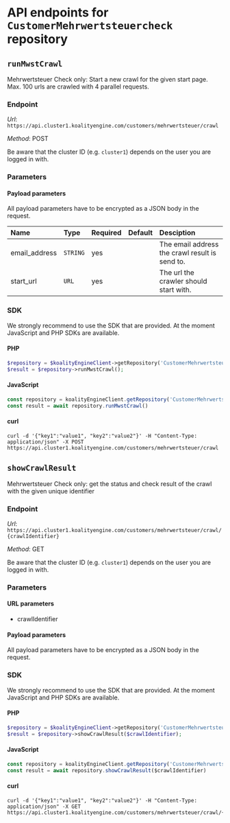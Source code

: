 # API endpoints for `CustomerMehrwertsteuercheck` repository


## `runMwstCrawl`

Mehrwertsteuer Check only: Start a new crawl for the given start page. Max. 100 urls are crawled with 4 parallel requests.

### Endpoint

*Url*: ```https://api.cluster1.koalityengine.com/customers/mehrwertsteuer/crawl```

*Method*: POST

Be aware that the cluster ID (e.g. `cluster1`) depends on the user you are logged in with.

### Parameters

#### Payload parameters

All payload parameters have to be encrypted as a JSON body in the request.

| Name                    | Type  | Required  | Default   | Desciption   |
|:----|:------|:----------|:-------------|:-------------|
| email_address  | `STRING` |  yes        |   | The email address the crawl result is send to.           |
| start_url  | `URL` |  yes        |   | The url the crawler should start with.           |

### SDK

We strongly recommend to use the SDK that are provided. At the moment JavaScript and PHP SDKs are available.

#### PHP
```php
$repository = $koalityEngineClient->getRepository('CustomerMehrwertsteuercheck');
$result = $repository->runMwstCrawl();
```

#### JavaScript

```javascript
const repository = koalityEngineClient.getRepository('CustomerMehrwertsteuercheck')
const result = await repository.runMwstCrawl()
```

#### curl

```shell
curl -d '{"key1":"value1", "key2":"value2"}' -H "Content-Type: application/json" -X POST https://api.cluster1.koalityengine.com/customers/mehrwertsteuer/crawl
```


## `showCrawlResult`

Mehrwertsteuer Check only: get the status and check result of the crawl with the given unique identifier

### Endpoint

*Url*: ```https://api.cluster1.koalityengine.com/customers/mehrwertsteuer/crawl/{crawlIdentifier}```

*Method*: GET

Be aware that the cluster ID (e.g. `cluster1`) depends on the user you are logged in with.

### Parameters

#### URL parameters
 - crawlIdentifier

#### Payload parameters

All payload parameters have to be encrypted as a JSON body in the request.


### SDK

We strongly recommend to use the SDK that are provided. At the moment JavaScript and PHP SDKs are available.

#### PHP
```php
$repository = $koalityEngineClient->getRepository('CustomerMehrwertsteuercheck');
$result = $repository->showCrawlResult($crawlIdentifier);
```

#### JavaScript

```javascript
const repository = koalityEngineClient.getRepository('CustomerMehrwertsteuercheck')
const result = await repository.showCrawlResult($crawlIdentifier)
```

#### curl

```shell
curl -d '{"key1":"value1", "key2":"value2"}' -H "Content-Type: application/json" -X GET https://api.cluster1.koalityengine.com/customers/mehrwertsteuer/crawl/{crawlIdentifier}
```

